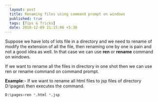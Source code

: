 ```yaml
---
  layout: post
  title: Renaming files using command prompt on windows
  published: true
  tags: [Tips & Tricks]
  date: 2010-12-09 21:15:00 +5:30
---
```


Suppose we have lots of lots file in a directory and we need to rename of modify the extension of all the file, then renaming one by one is pain and not a good idea as well. In that case we can use <b>ren</b> or <b>rename</b> command on windows.

If we want to rename all the files in directory in one shot then we can use ren or rename command on command prompt.

<b>Example</b>:- If we want to rename all html files to jsp files of directory D:\pages\ then executes the command.

``` bash
D:\pages>ren *.html *.jsp
```